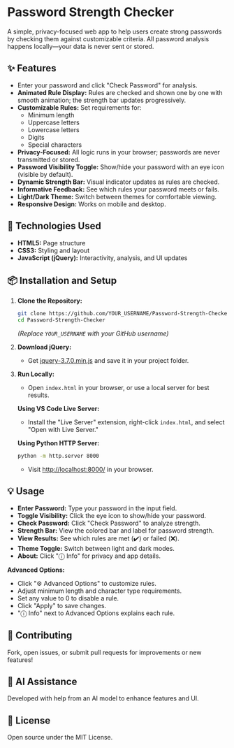 # Password Strength Checker

A simple, privacy-focused web app to help users create strong passwords by checking them against customizable criteria. All password analysis happens locally—your data is never sent or stored.

## ✨ Features

- Enter your password and click "Check Password" for analysis.
- **Animated Rule Display:** Rules are checked and shown one by one with smooth animation; the strength bar updates progressively.
- **Customizable Rules:** Set requirements for:
    - Minimum length
    - Uppercase letters
    - Lowercase letters
    - Digits
    - Special characters
- **Privacy-Focused:** All logic runs in your browser; passwords are never transmitted or stored.
- **Password Visibility Toggle:** Show/hide your password with an eye icon (visible by default).
- **Dynamic Strength Bar:** Visual indicator updates as rules are checked.
- **Informative Feedback:** See which rules your password meets or fails.
- **Light/Dark Theme:** Switch between themes for comfortable viewing.
- **Responsive Design:** Works on mobile and desktop.

## 🚀 Technologies Used

- **HTML5:** Page structure
- **CSS3:** Styling and layout
- **JavaScript (jQuery):** Interactivity, analysis, and UI updates

## 📦 Installation and Setup

1. **Clone the Repository:**
     ```sh
     git clone https://github.com/YOUR_USERNAME/Password-Strength-Checker.git
     cd Password-Strength-Checker
     ```
     *(Replace `YOUR_USERNAME` with your GitHub username)*

2. **Download jQuery:**
     - Get [jquery-3.7.0.min.js](https://code.jquery.com/jquery-3.7.0.min.js) and save it in your project folder.

3. **Run Locally:**
     - Open `index.html` in your browser, or use a local server for best results.

     **Using VS Code Live Server:**
     - Install the "Live Server" extension, right-click `index.html`, and select "Open with Live Server."

     **Using Python HTTP Server:**
     ```sh
     python -m http.server 8000
     ```
     - Visit [http://localhost:8000/](http://localhost:8000/) in your browser.

## 💡 Usage

- **Enter Password:** Type your password in the input field.
- **Toggle Visibility:** Click the eye icon to show/hide your password.
- **Check Password:** Click "Check Password" to analyze strength.
- **Strength Bar:** View the colored bar and label for password strength.
- **View Results:** See which rules are met (✔️) or failed (❌).
- **Theme Toggle:** Switch between light and dark modes.
- **About:** Click "ⓘ Info" for privacy and app details.

**Advanced Options:**
- Click "⚙️ Advanced Options" to customize rules.
- Adjust minimum length and character type requirements.
- Set any value to 0 to disable a rule.
- Click "Apply" to save changes.
- "ⓘ Info" next to Advanced Options explains each rule.

## 🤝 Contributing

Fork, open issues, or submit pull requests for improvements or new features!

## 🤖 AI Assistance

Developed with help from an AI model to enhance features and UI.

## 📄 License

Open source under the MIT License.
